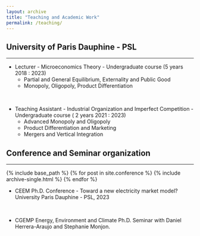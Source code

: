 ```yaml
---
layout: archive
title: "Teaching and Academic Work"
permalink: /teaching/
---
```


## University of Paris Dauphine - PSL
----
	  
* Lecturer - Microeconomics Theory - Undergraduate course (5 years 2018 : 2023)
	* Partial and General Equilibrium, Externality and Public Good
	* Monopoly, Oligopoly, Product Differentiation
 
 <br/>
 
* Teaching Assistant - Industrial Organization and Imperfect Competition - Undergraduate course ( 2 years 2021 : 2023)
	* Advanced Monopoly and Oligopoly
	* Product Differentiation and Marketing
	* Mergers and Vertical Integration
	
 
## Conference and Seminar organization 
----

{% include base_path %}
{% for post in site.conference %}
  {% include archive-single.html %}
{% endfor %}


* CEEM Ph.D. Conference - Toward a new electricity market model? University Paris Dauphine - PSL, 2023
 <br/>
 
* CGEMP Energy, Environment and Climate Ph.D. Seminar with Daniel Herrera-Araujo and Stephanie Monjon.

